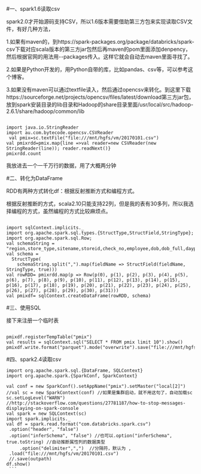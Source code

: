 #一、spark1.6读取csv

spark2.0才开始源码支持CSV，所以1.6版本需要借助第三方包来实现读取CSV文件，有好几种方法，

1.如果有maven的，到https://spark-packages.org/package/databricks/spark-csv下载对应scala版本的第三方jar包然后再maven的pom里面添加denpency，然后根据官网的用法用--packages传入。这样它就会自动去maven里面寻找了。

2.如果是Python开发的，用Python自带的库，比如pandas、csv等，可以参考这个博客。

3.如果没有maven可以通过textfile读入，然后通过opencsv来转化。到这里下载https://sourceforge.net/projects/opencsv/files/latest/download第三方jar包，放到spark安装目录的lib目录和Hadoop的share目录里面/usr/local/src/hadoop-2.6.1/share/hadoop/common/lib

```  

import java.io.StringReader
import au.com.bytecode.opencsv.CSVReader
 val pmix=sc.textFile("file:///mnt/hgfs/vm/20170101.csv")
val pmixrdd=pmix.map{line =>val reader=new CSVReader(new StringReader(line)); reader.readNext()}
pmixrdd.count  
```  

我放进去一个一千万行的数据，用了大概两分钟



#二、转化为DataFrame

RDD有两种方式转化df：根据反射推断方式和编程方式。

根据反射推断的方式，scala2.10只能支持22列，但是我的表有30多列，所以我选择编程的方式，虽然编程的方式比较麻烦点。
```  

import sqlContext.implicits._
import org.apache.spark.sql.types.{StructType,StructField,StringType};
import org.apache.spark.sql.Row;
val schemaString = "region,store_type,sitename,storeid,check_no,employee,dob,dob_full,daypart,hour,minute,qcid,qc_name,qc,category,category_name,item,bohname,longname,tender_name,check_type,tot_amt,tot_amt_ala,price_tot,tot_amt_disc,disc_name,quantity,food_cost,paper_cost,burger_count,dimension_product_mix,dimension_channel_mix"
val schema =
  StructType(
    schemaString.split(",").map(fieldName => StructField(fieldName, StringType, true)))
val rowRDD= pmixrdd.map(p => Row(p(0), p(1), p(2), p(3), p(4), p(5), p(6), p(7), p(8), p(9), p(10), p(11), p(12), p(13), p(14), p(15), p(16), p(17), p(18), p(19), p(20), p(21), p(22), p(23), p(24), p(25), p(26), p(27), p(28), p(29), p(30), p(31)))
val pmixdf= sqlContext.createDataFrame(rowRDD, schema)  
```  

#三、使用SQL

接下来注册一个临时表
```  

pmixdf.registerTempTable("pmix")
val results = sqlContext.sql("SELECT * FROM pmix limit 10").show()
pmixdf.write.format("parquet").mode("overwrite").save("file:///mnt/hgfs/vm/pmix.parquet")  
```  

#四、spark2.4读取csv

 ```  
import org.apache.spark.sql.{DataFrame, SQLContext}
import org.apache.spark.{SparkConf, SparkContext}
 
val conf = new SparkConf().setAppName("pmix").setMaster("local[2]") 
//val sc = new SparkContext(conf) //如果是集群启动，就不用这句了，自动加载sc
sc.setLogLevel("WARN") //http://stackoverflow.com/questions/27781187/how-to-stop-messages-displaying-on-spark-console  
val spark = new SQLContext(sc)  
import spark.implicits._  
val df = spark.read.format("com.databricks.spark.csv")  
  .option("header", "false")  
  .option("inferSchema", "false") //也可以.option("inferSchema", true.toString) //自动推断属性列的数据类型 
      .option("delimiter",",")  //分隔符，默认为 ,   
  .load("file:///mnt/hgfs/vm/20170101.csv")  
  //.save(outpath)
df.show() 
 ```
